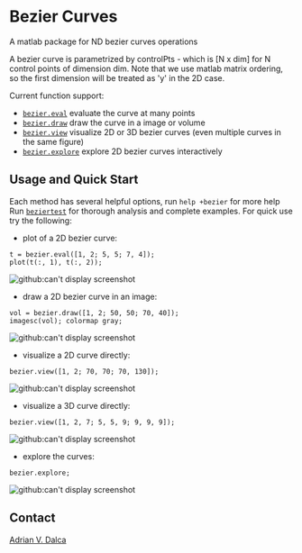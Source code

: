 Bezier Curves
=============

A matlab package for ND bezier curves operations

A bezier curve is parametrized by controlPts - which is [N x dim] for N control points of
dimension dim. Note that we use matlab matrix ordering, so the first dimension will be
treated as 'y' in the 2D case.

Current function support: 
- [`bezier.eval`](+bezier/eval.m) evaluate the curve at many points
- [`bezier.draw`](+bezier/draw.m) draw the curve in a image or volume
- [`bezier.view`](+bezier/view.m) visualize 2D or 3D bezier curves (even multiple curves in the same figure)
- [`bezier.explore`](+bezier/explore.m) explore 2D bezier curves interactively

Usage and Quick Start
---------------------
Each method has several helpful options, run `help +bezier` for more help
Run [`beziertest`](beziertest.m) for thorough analysis and complete examples.
For quick use try the following:

- plot of a 2D bezier curve:
```
t = bezier.eval([1, 2; 5, 5; 7, 4]);
plot(t(:, 1), t(:, 2));
```
![github:can't display screenshot](/../screenshots/evalsimple.png?raw=true "Simple Plot")

- draw a 2D bezier curve in an image:
```
vol = bezier.draw([1, 2; 50, 50; 70, 40]);
imagesc(vol); colormap gray;
```
![github:can't display screenshot](/../screenshots/drawsimple.png?raw=true "Simple Plot")

- visualize a 2D curve directly:
```
bezier.view([1, 2; 70, 70; 70, 130]);
```
![github:can't display screenshot](/../screenshots/viewsimple.png?raw=true "Simple Plot")

- visualize a 3D curve directly:
```
bezier.view([1, 2, 7; 5, 5, 9; 9, 9, 9]);
```
![github:can't display screenshot](/../screenshots/view3d.png?raw=true "Simple Plot")

- explore the curves:
```
bezier.explore;
```
![github:can't display screenshot](/../screenshots/exploresimple.png?raw=true "Simple Plot")

Contact
-------
[Adrian V. Dalca](http://adalca.mit.edu)
